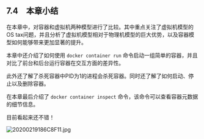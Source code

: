 ## 7.4　本章小结

在本章中，对容器和虚拟机两种模型进行了比较。其中重点关注了虚拟机模型的OS tax问题，并且分析了虚拟机模型相对于物理机模型的巨大优势，以及容器模型如何能够带来更加显著的提升。

本章中还介绍了如何使用 `docker container run` 命令启动一组简单的容器，并且对比了前台和后台运行容器在交互方面的差异性。

此外还了解了杀死容器中PID为1的进程会杀死容器。同时还了解了如何启动、停止以及删除容器。

在本章最后介绍了 `docker container inspect` 命令，该命令可以查看容器元数据的细节信息。

目前看起来还不错！



![20200219186C8F11.jpg](./images/20200219186C8F11.jpg)

